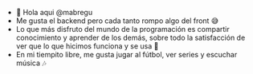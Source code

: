 - 🖖 Hola aqui @mabregu
- Me gusta el backend pero cada tanto rompo algo del front 😅
- Lo que más disfruto del mundo de la programación es compartir conocimiento y aprender de los demás, sobre todo la satisfacción de ver que lo que hicimos funciona y se usa 🥳
- En mi tiempito libre, me gusta jugar al fútbol, ver series y escuchar música 🎶
